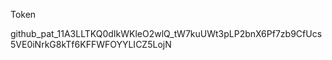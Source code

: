 Token

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
